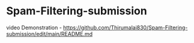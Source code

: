 # Spam-Filtering-submission
video Demonstration - https://github.com/Thirumalai830/Spam-Filtering-submission/edit/main/README.md

